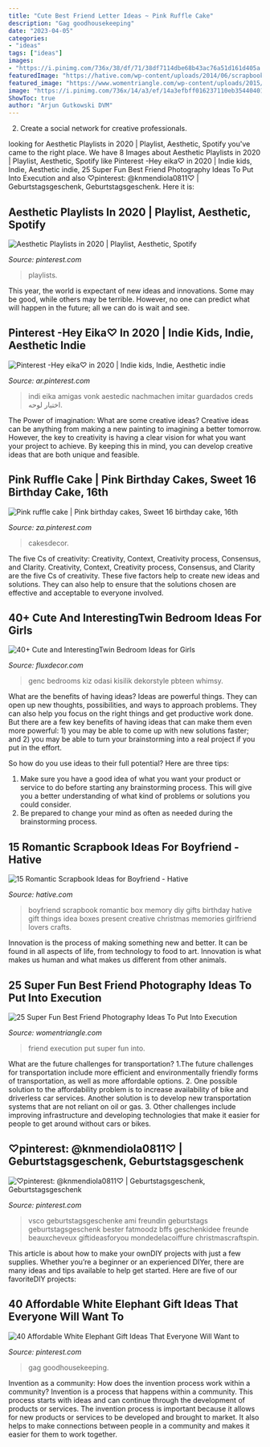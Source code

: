 ```yaml
---
title: "Cute Best Friend Letter Ideas ~ Pink Ruffle Cake"
description: "Gag goodhousekeeping"
date: "2023-04-05"
categories:
- "ideas"
tags: ["ideas"]
images:
- "https://i.pinimg.com/736x/38/df/71/38df7114dbe68b43ac76a51d161d405a.jpg"
featuredImage: "https://hative.com/wp-content/uploads/2014/06/scrapbook-ideas-for-boyfriend/14-scrapbook-ideas-for-lovers.jpg"
featured_image: "https://www.womentriangle.com/wp-content/uploads/2015/10/love1.jpg"
image: "https://i.pinimg.com/736x/14/a3/ef/14a3efbff016237110eb354404017241.jpg"
ShowToc: true
author: "Arjun Gutkowski DVM"
---
```



2. Create a social network for creative professionals. 

	

		
looking for Aesthetic Playlists in 2020 | Playlist, Aesthetic, Spotify you've came to the right place. We have 8 Images about Aesthetic Playlists in 2020 | Playlist, Aesthetic, Spotify like Pinterest -Hey eika♡ in 2020 | Indie kids, Indie, Aesthetic indie, 25 Super Fun Best Friend Photography Ideas To Put Into Execution and also ♡pinterest: @knmendiola0811♡ | Geburtstagsgeschenk, Geburtstagsgeschenk. Here it is:
		
    
## Aesthetic Playlists In 2020 | Playlist, Aesthetic, Spotify

<img loading=lazy src="https://i.pinimg.com/736x/b3/da/6e/b3da6e30ec3892ad5b204d20165dbb8d.jpg" onerror="this.onerror=null;this.src='https://tse4.mm.bing.net/th?id=OIP.aCNkNluxOmJiZ_g1FJmPLAHaQB&amp;pid=15.1';" alt="Aesthetic Playlists in 2020 | Playlist, Aesthetic, Spotify">

_Source: pinterest.com_

>playlists. 

	

This year, the world is expectant of new ideas and innovations. Some may be good, while others may be terrible. However, no one can predict what will happen in the future; all we can do is wait and see.

    
## Pinterest -Hey Eika♡ In 2020 | Indie Kids, Indie, Aesthetic Indie

<img loading=lazy src="https://i.pinimg.com/736x/53/da/75/53da75f6f8477bae0dffc35610b9dc00.jpg" onerror="this.onerror=null;this.src='https://tse1.mm.bing.net/th?id=OIP.aOvvRvigtQf0sw_QFR9NtQHaN-&amp;pid=15.1';" alt="Pinterest -Hey eika♡ in 2020 | Indie kids, Indie, Aesthetic indie">

_Source: ar.pinterest.com_

>indi eika amigas vonk aestedic nachmachen imitar guardados creds اختيار لوحه. 

	

The Power of imagination: What are some creative ideas?
Creative ideas can be anything from making a new painting to imagining a better tomorrow. However, the key to creativity is having a clear vision for what you want your project to achieve. By keeping this in mind, you can develop creative ideas that are both unique and feasible.

    
## Pink Ruffle Cake | Pink Birthday Cakes, Sweet 16 Birthday Cake, 16th

<img loading=lazy src="https://i.pinimg.com/736x/d9/8d/8a/d98d8a110efe3eb8e7b614a859b585c0.jpg" onerror="this.onerror=null;this.src='https://tse2.mm.bing.net/th?id=OIP.1OzKgKQSGWFnlQLzvFnG6QHaOI&amp;pid=15.1';" alt="Pink ruffle cake | Pink birthday cakes, Sweet 16 birthday cake, 16th">

_Source: za.pinterest.com_

>cakesdecor. 

	

The five Cs of creativity: Creativity, Context, Creativity process, Consensus, and Clarity.
Creativity, Context, Creativity process, Consensus, and Clarity are the five Cs of creativity. These five factors help to create new ideas and solutions. They can also help to ensure that the solutions chosen are effective and acceptable to everyone involved.

    
## 40+ Cute And InterestingTwin Bedroom Ideas For Girls

<img loading=lazy src="https://fluxdecor.com/wp-content/uploads/2015/06/twin-bedroom-ideas-for-girls/35-twin-bedroom-ideas-for-girls.jpg" onerror="this.onerror=null;this.src='https://tse4.mm.bing.net/th?id=OIP.YbOu8z7IJ8zb4Yx0Uc-nLwHaF2&amp;pid=15.1';" alt="40+ Cute and InterestingTwin Bedroom Ideas for Girls">

_Source: fluxdecor.com_

>genc bedrooms kiz odasi kisilik dekorstyle pbteen whimsy. 

	

What are the benefits of having ideas?
Ideas are powerful things. They can open up new thoughts, possibilities, and ways to approach problems. They can also help you focus on the right things and get productive work done.
But there are a few key benefits of having ideas that can make them even more powerful: 1) you may be able to come up with new solutions faster; and 2) you may be able to turn your brainstorming into a real project if you put in the effort.

So how do you use ideas to their full potential? Here are three tips: 
1) Make sure you have a good idea of what you want your product or service to do before starting any brainstorming process. This will give you a better understanding of what kind of problems or solutions you could consider. 
2) Be prepared to change your mind as often as needed during the brainstorming process.

    
## 15 Romantic Scrapbook Ideas For Boyfriend - Hative

<img loading=lazy src="https://hative.com/wp-content/uploads/2014/06/scrapbook-ideas-for-boyfriend/14-scrapbook-ideas-for-lovers.jpg" onerror="this.onerror=null;this.src='https://tse4.mm.bing.net/th?id=OIP.7yqCcXCTzDaVwZay9thIkAHaJ4&amp;pid=15.1';" alt="15 Romantic Scrapbook Ideas for Boyfriend - Hative">

_Source: hative.com_

>boyfriend scrapbook romantic box memory diy gifts birthday hative gift things idea boxes present creative christmas memories girlfriend lovers crafts. 

	

Innovation is the process of making something new and better. It can be found in all aspects of life, from technology to food to art. Innovation is what makes us human and what makes us different from other animals.

    
## 25 Super Fun Best Friend Photography Ideas To Put Into Execution

<img loading=lazy src="https://www.womentriangle.com/wp-content/uploads/2015/10/love1.jpg" onerror="this.onerror=null;this.src='https://tse1.mm.bing.net/th?id=OIP.Z0OrNuuSvB8Wpj2mb7U5ZwHaLH&amp;pid=15.1';" alt="25 Super Fun Best Friend Photography Ideas To Put Into Execution">

_Source: womentriangle.com_

>friend execution put super fun into. 

	

What are the future challenges for transportation?
1.The future challenges for transportation include more efficient and environmentally friendly forms of transportation, as well as more affordable options. 
2. One possible solution to the affordability problem is to increase availability of bike and driverless car services. Another solution is to develop new transportation systems that are not reliant on oil or gas. 
3. Other challenges include improving infrastructure and developing technologies that make it easier for people to get around without cars or bikes.

    
## ♡pinterest: @knmendiola0811♡ | Geburtstagsgeschenk, Geburtstagsgeschenk

<img loading=lazy src="https://i.pinimg.com/736x/38/df/71/38df7114dbe68b43ac76a51d161d405a.jpg" onerror="this.onerror=null;this.src='https://tse3.mm.bing.net/th?id=OIP.1xTJtXchHNds4eEgauwaWwAAAA&amp;pid=15.1';" alt="♡pinterest: @knmendiola0811♡ | Geburtstagsgeschenk, Geburtstagsgeschenk">

_Source: pinterest.com_

>vsco geburtstagsgeschenke ami freundin geburtstags geburtstagsgeschenk bester fatmoodz bffs geschenkidee freunde beauxcheveux giftideasforyou mondedelacoiffure christmascraftspin. 

	

This article is about how to make your ownDIY projects with just a few supplies. Whether you’re a beginner or an experienced DIYer, there are many ideas and tips available to help get started. Here are five of our favoriteDIY projects: 

    
## 40 Affordable White Elephant Gift Ideas That Everyone Will Want To

<img loading=lazy src="https://i.pinimg.com/736x/14/a3/ef/14a3efbff016237110eb354404017241.jpg" onerror="this.onerror=null;this.src='https://tse4.mm.bing.net/th?id=OIP.S1CAfHff63i6aw05_adpgQAAAA&amp;pid=15.1';" alt="40 Affordable White Elephant Gift Ideas That Everyone Will Want to">

_Source: pinterest.com_

>gag goodhousekeeping. 

	

Invention as a community: How does the invention process work within a community?
Invention is a process that happens within a community. This process starts with ideas and can continue through the development of products or services. The invention process is important because it allows for new products or services to be developed and brought to market. It also helps to make connections between people in a community and makes it easier for them to work together.

